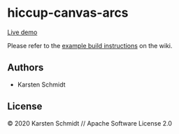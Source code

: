 # hiccup-canvas-arcs

[Live demo](http://demo.thi.ng/umbrella/hiccup-canvas-arcs/)

Please refer to the [example build instructions](https://github.com/thi-ng/umbrella/wiki/Example-build-instructions) on the wiki.

## Authors

- Karsten Schmidt

## License

&copy; 2020 Karsten Schmidt // Apache Software License 2.0
